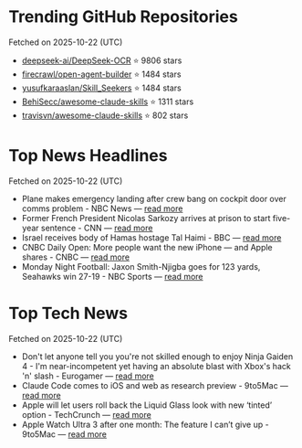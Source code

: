 # Trending GitHub Repositories
Fetched on 2025-10-22 (UTC)

- [deepseek-ai/DeepSeek-OCR](https://github.com/deepseek-ai/DeepSeek-OCR) ⭐ 9806 stars
- [firecrawl/open-agent-builder](https://github.com/firecrawl/open-agent-builder) ⭐ 1484 stars
- [yusufkaraaslan/Skill_Seekers](https://github.com/yusufkaraaslan/Skill_Seekers) ⭐ 1484 stars
- [BehiSecc/awesome-claude-skills](https://github.com/BehiSecc/awesome-claude-skills) ⭐ 1311 stars
- [travisvn/awesome-claude-skills](https://github.com/travisvn/awesome-claude-skills) ⭐ 802 stars

# Top News Headlines
Fetched on 2025-10-22 (UTC)
- Plane makes emergency landing after crew bang on cockpit door over comms problem - NBC News — [read more](https://www.nbcnews.com/news/us-news/plane-emergency-landing-crew-bang-cockpit-door-comms-skywest-nebraska-rcna238825)
- Former French President Nicolas Sarkozy arrives at prison to start five-year sentence - CNN — [read more](https://www.cnn.com/2025/10/21/europe/nicolas-sarkozy-paris-prison-intl)
- Israel receives body of Hamas hostage Tal Haimi - BBC — [read more](https://www.bbc.com/news/articles/cew45zp1228o)
- CNBC Daily Open: More people want the new iPhone — and Apple shares - CNBC — [read more](https://www.cnbc.com/2025/10/21/more-people-want-the-new-iphone-and-apple-shares.html)
- Monday Night Football: Jaxon Smith-Njigba goes for 123 yards, Seahawks win 27-19 - NBC Sports — [read more](https://www.nbcsports.com/nfl/profootballtalk/rumor-mill/news/monday-night-football-jaxon-smith-njigba-goes-for-123-yards-seahawks-win-27-19)

# Top Tech News
Fetched on 2025-10-22 (UTC)
- Don't let anyone tell you you're not skilled enough to enjoy Ninja Gaiden 4 - I'm near-incompetent yet having an absolute blast with Xbox's hack 'n' slash - Eurogamer — [read more](https://www.eurogamer.net/dont-let-anyone-tell-you-youre-not-skilled-enough-to-enjoy-ninja-gaiden-4-im-near-incompetent-yet-having-an-absolute-blast-with-xboxs-hack-n-slash)
- Claude Code comes to iOS and web as research preview - 9to5Mac — [read more](https://9to5mac.com/2025/10/20/claude-code-preview-ios-iphone/)
- Apple will let users roll back the Liquid Glass look with new ‘tinted’ option - TechCrunch — [read more](https://techcrunch.com/2025/10/20/apple-will-let-users-roll-back-the-liquid-glass-look-with-new-tinted-option/)
- Apple Watch Ultra 3 after one month: The feature I can’t give up - 9to5Mac — [read more](https://9to5mac.com/2025/10/20/apple-watch-ultra-3-after-one-month-feature-cant-give-up/)
